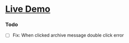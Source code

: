 # [Live Demo](https://emre-whatsapp-web-clone.netlify.app/)

### Todo
- [ ] Fix: When clicked archive message double click error
